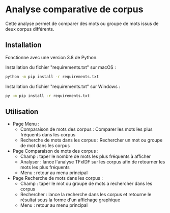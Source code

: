 # Analyse comparative de corpus

Cette analyse permet de comparer des mots ou groupe de mots issus de deux corpus différents.

## Installation

Fonctionne avec une version 3.8 de Python.

Installation du fichier "requirements.txt" sur macOS :

```bash
python -m pip install -r requirements.txt
```
Installation du fichier "requirements.txt" sur Windows :

```bash
py -m pip install -r requirements.txt
```

## Utilisation

- Page Menu :
  - Comparaison de mots des corpus : Comparer les mots les plus fréquents dans les corpus
  - Recherche de mots dans les corpus : Rechercher un mot ou groupe de mot dans les corpus
- Page Comparaison de mots des corpus :
  - Champ : taper le nombre de mots les plus fréquents à afficher
  - Analyser : lance l'analyse TFxIDF sur les corpus afin de retourner les mots les plus fréquents
  - Menu : retour au menu principal
- Page Recherche de mots dans les corpus :
  - Champ : taper le mot ou groupe de mots a rechercher dans les corpus
  - Rechercher : lance la recherche dans les corpus et retourne le résultat sous la forme d'un affichage graphique
  - Menu : retour au menu principal
